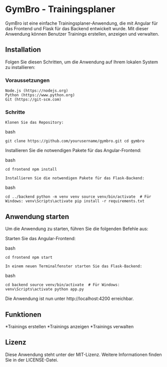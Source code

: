 # GymBro - Trainingsplaner #

GymBro ist eine einfache Trainingsplaner-Anwendung, die mit Angular für das Frontend und Flask für das Backend entwickelt wurde. Mit dieser Anwendung können Benutzer Trainings erstellen, anzeigen und verwalten.
## Installation ##

Folgen Sie diesen Schritten, um die Anwendung auf Ihrem lokalen System zu installieren:
### Voraussetzungen ###

    Node.js (https://nodejs.org)
    Python (https://www.python.org)
    Git (https://git-scm.com)

### Schritte

    Klonen Sie das Repository:

bash

`git clone https://github.com/yourusername/gymbro.git
cd gymbro `

   Installieren Sie die notwendigen Pakete für das Angular-Frontend:

bash

`cd frontend
npm install`

    Installieren Sie die notwendigen Pakete für das Flask-Backend:

bash

`cd ../backend
python -m venv venv
source venv/bin/activate  # Für Windows: venv\Scripts\activate
pip install -r requirements.txt`

## Anwendung starten

Um die Anwendung zu starten, führen Sie die folgenden Befehle aus:

   Starten Sie das Angular-Frontend:

bash

`cd frontend
npm start`

    In einem neuen Terminalfenster starten Sie das Flask-Backend:

bash

`cd backend
source venv/bin/activate  # Für Windows: venv\Scripts\activate
python app.py`

Die Anwendung ist nun unter http://localhost:4200 erreichbar.
## Funktionen

   *Trainings erstellen
   *Trainings anzeigen
   *Trainings verwalten

## Lizenz

Diese Anwendung steht unter der MIT-Lizenz. Weitere Informationen finden Sie in der LICENSE-Datei.
